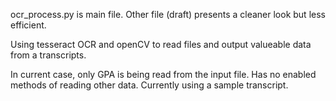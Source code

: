ocr_process.py is main file. Other file (draft) presents a cleaner look but less efficient. 

Using tesseract OCR and openCV to read files and output valueable data from a transcripts. 

In current case, only GPA is being read from the input file. Has no enabled methods of reading other data. 
Currently using a sample transcript. 
